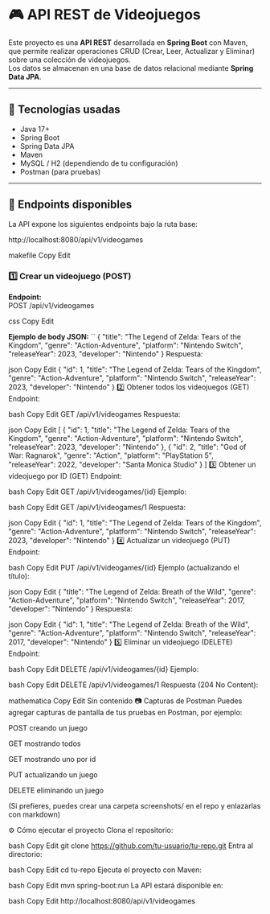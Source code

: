 # 🎮 API REST de Videojuegos

Este proyecto es una **API REST** desarrollada en **Spring Boot** con Maven, que permite realizar operaciones CRUD (Crear, Leer, Actualizar y Eliminar) sobre una colección de videojuegos.  
Los datos se almacenan en una base de datos relacional mediante **Spring Data JPA**.

---

## 🚀 Tecnologías usadas
- Java 17+
- Spring Boot
- Spring Data JPA
- Maven
- MySQL / H2 (dependiendo de tu configuración)
- Postman (para pruebas)

---

## 📌 Endpoints disponibles

La API expone los siguientes endpoints bajo la ruta base:

http://localhost:8080/api/v1/videogames

makefile
Copy
Edit

### 1️⃣ Crear un videojuego (POST)
**Endpoint:**  
POST /api/v1/videogames

css
Copy
Edit

**Ejemplo de body JSON:**
``
{
  "title": "The Legend of Zelda: Tears of the Kingdom",
  "genre": "Action-Adventure",
  "platform": "Nintendo Switch",
  "releaseYear": 2023,
  "developer": "Nintendo"
}
Respuesta:

json
Copy
Edit
{
  "id": 1,
  "title": "The Legend of Zelda: Tears of the Kingdom",
  "genre": "Action-Adventure",
  "platform": "Nintendo Switch",
  "releaseYear": 2023,
  "developer": "Nintendo"
}
2️⃣ Obtener todos los videojuegos (GET)
Endpoint:

bash
Copy
Edit
GET /api/v1/videogames
Respuesta:

json
Copy
Edit
[
  {
    "id": 1,
    "title": "The Legend of Zelda: Tears of the Kingdom",
    "genre": "Action-Adventure",
    "platform": "Nintendo Switch",
    "releaseYear": 2023,
    "developer": "Nintendo"
  },
  {
    "id": 2,
    "title": "God of War: Ragnarok",
    "genre": "Action",
    "platform": "PlayStation 5",
    "releaseYear": 2022,
    "developer": "Santa Monica Studio"
  }
]
3️⃣ Obtener un videojuego por ID (GET)
Endpoint:

bash
Copy
Edit
GET /api/v1/videogames/{id}
Ejemplo:

bash
Copy
Edit
GET /api/v1/videogames/1
Respuesta:

json
Copy
Edit
{
  "id": 1,
  "title": "The Legend of Zelda: Tears of the Kingdom",
  "genre": "Action-Adventure",
  "platform": "Nintendo Switch",
  "releaseYear": 2023,
  "developer": "Nintendo"
}
4️⃣ Actualizar un videojuego (PUT)
Endpoint:

bash
Copy
Edit
PUT /api/v1/videogames/{id}
Ejemplo (actualizando el título):

json
Copy
Edit
{
  "title": "The Legend of Zelda: Breath of the Wild",
  "genre": "Action-Adventure",
  "platform": "Nintendo Switch",
  "releaseYear": 2017,
  "developer": "Nintendo"
}
Respuesta:

json
Copy
Edit
{
  "id": 1,
  "title": "The Legend of Zelda: Breath of the Wild",
  "genre": "Action-Adventure",
  "platform": "Nintendo Switch",
  "releaseYear": 2017,
  "developer": "Nintendo"
}
5️⃣ Eliminar un videojuego (DELETE)
Endpoint:

bash
Copy
Edit
DELETE /api/v1/videogames/{id}
Ejemplo:

bash
Copy
Edit
DELETE /api/v1/videogames/1
Respuesta (204 No Content):

mathematica
Copy
Edit
Sin contenido
📷 Capturas de Postman
Puedes agregar capturas de pantalla de tus pruebas en Postman, por ejemplo:

POST creando un juego

GET mostrando todos

GET mostrando uno por id

PUT actualizando un juego

DELETE eliminando un juego

(Si prefieres, puedes crear una carpeta screenshots/ en el repo y enlazarlas con markdown)

⚙️ Cómo ejecutar el proyecto
Clona el repositorio:

bash
Copy
Edit
git clone https://github.com/tu-usuario/tu-repo.git
Entra al directorio:

bash
Copy
Edit
cd tu-repo
Ejecuta el proyecto con Maven:

bash
Copy
Edit
mvn spring-boot:run
La API estará disponible en:

bash
Copy
Edit
http://localhost:8080/api/v1/videogames
